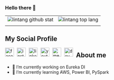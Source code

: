 ### Hello there 🚀

|||
|---|---|
|![lintang github stat](https://github-readme-stats.vercel.app/api?username=AlanAlvarez5&show_icons=true&hide_border=true&theme=vue) | ![lintang top lang](https://github-readme-stats.vercel.app/api/top-langs/?username=AlanAlvarez5&layout=compact&hide_border=true&theme=vue) |
|||

## My Social Profile
<a href="https://www.facebook.com/alan.alvarez.58367">
    <img style="margin-right:10px" align="left" alt="facebook" width="29px" src="https://upload.wikimedia.org/wikipedia/commons/thumb/0/05/Facebook_Logo_%282019%29.png/1024px-Facebook_Logo_%282019%29.png" />    
</a>
<a href="https://www.instagram.com/alanalv5/">
    <img style="margin-right:10px" align="left" alt="instagram" width="29px" src="https://assets.stickpng.com/images/580b57fcd9996e24bc43c521.png" />    
</a>
<a href="https://www.linkedin.com/in/alan-antonio-alvarez-s%C3%A1nchez-2937591a5/">
    <img style="margin-right:10px" align="left" alt="linkedin" width="29px" src="https://masempresas.cea.es/wp-content/uploads/2018/11/LINKEDIN.png" />    
</a>
<a href="https://www.youtube.com/channel/UCtWuyLR7T3Fqz6jUdv8HdLQ">
    <img style="margin-right:10px" align="left" alt="youtube" width="29px" src="https://images.vexels.com/media/users/3/137425/isolated/preview/f2ea1ded4d037633f687ee389a571086-logotipo-del-icono-de-youtube-by-vexels.png" />    
</a>
<a href="https://medium.com/@alanalvarez98.aa">
    <img style="margin-right:10px" align="left" alt="medium" width="29px" src="https://upload.wikimedia.org/wikipedia/commons/thumb/e/ec/Medium_logo_Monogram.svg/1200px-Medium_logo_Monogram.svg.png" />    
</a>
<a href="https://dev.to/alanalvarez5">
    <img style="margin-right:10px" align="left" alt="dev" width="29px" src="https://cdn3.iconfinder.com/data/icons/logos-and-brands-adobe/512/84_Dev-512.png" />    
</a>

## About me

- 🔭 I’m currently working on Eureka DI
- 🌱 I’m currently learning AWS, Power BI, PySpark

